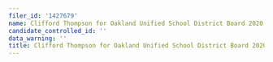 ```yaml
---
filer_id: '1427679'
name: Clifford Thompson for Oakland Unified School District Board 2020
candidate_controlled_id: ''
data_warning: ''
title: Clifford Thompson for Oakland Unified School District Board 2020
---
```

